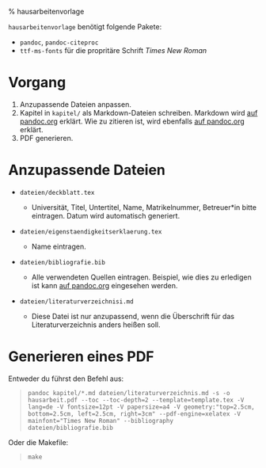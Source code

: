 % hausarbeitenvorlage

`hausarbeitenvorlage` benötigt folgende Pakete:

- `pandoc`, `pandoc-citeproc`
- `ttf-ms-fonts` für die propritäre Schrift *Times New Roman*

# Vorgang
1. Anzupassende Dateien anpassen.
2. Kapitel in `kapitel/` als Markdown-Dateien schreiben. Markdown wird [auf pandoc.org](https://pandoc.org/MANUAL.html#pandocs-markdown) erklärt.  Wie zu zitieren ist, wird ebenfalls [auf pandoc.org](https://pandoc.org/demo/CITATIONS) erklärt.
3. PDF generieren.

# Anzupassende Dateien

- `dateien/deckblatt.tex`
  - Universität, Titel, Untertitel, Name, Matrikelnummer, Betreuer*in bitte eintragen. Datum wird automatisch generiert.

- `dateien/eigenstaendigkeitserklaerung.tex`
  - Name eintragen.

- `dateien/bibliografie.bib`
  - Alle verwendeten Quellen eintragen. Beispiel, wie dies zu erledigen ist kann [auf pandoc.org](https://pandoc.org/demo/biblio.bib) eingesehen werden.

- `dateien/literaturverzeichnisi.md`
  - Diese Datei ist nur anzupassend, wenn die Überschrift für das Literaturverzeichnis anders heißen soll.

# Generieren eines PDF

Entweder du führst den Befehl aus:

> `pandoc kapitel/*.md dateien/literaturverzeichnis.md -s -o hausarbeit.pdf --toc --toc-depth=2 --template=template.tex -V lang=de -V fontsize=12pt -V papersize=a4 -V geometry:"top=2.5cm, bottom=2.5cm, left=2.5cm, right=3cm" --pdf-engine=xelatex -V mainfont="Times New Roman" --bibliography dateien/bibliografie.bib`

Oder die Makefile:

> `make`
